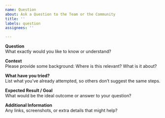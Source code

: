 ```yaml
---
name: Question
about: Ask a Question to the Team or the Community
title: ''
labels: question
assignees: ''

---
```


**Question**  
What exactly would you like to know or understand?

**Context**  
Please provide some background: Where is this relevant? What is it about?

**What have you tried?**  
List what you’ve already attempted, so others don’t suggest the same steps.

**Expected Result / Goal**  
What would be the ideal outcome or answer to your question?

**Additional Information**  
Any links, screenshots, or extra details that might help?
